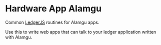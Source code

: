 # Hardware App Alamgu

Common [LedgerJS](https://github.com/LedgerHQ/ledger-live/tree/develop/libs/ledgerjs) routines for Alamgu apps.

Use this to write web apps that can talk to your ledger application
written with Alamgu.
